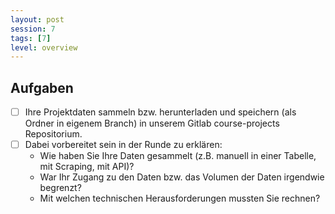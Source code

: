 ```yaml
---
layout: post
session: 7
tags: [7]
level: overview
---
```


## Aufgaben

- [ ] Ihre Projektdaten sammeln bzw. herunterladen und speichern (als Ordner in eigenem Branch) in unserem Gitlab course-projects Repositorium.
- [ ] Dabei vorbereitet sein in der Runde zu erklären:
  - Wie haben Sie Ihre Daten gesammelt (z.B. manuell in einer Tabelle, mit Scraping, mit API)?
  - War Ihr Zugang zu den Daten bzw. das Volumen der Daten irgendwie begrenzt?
  - Mit welchen technischen Herausforderungen mussten Sie rechnen?